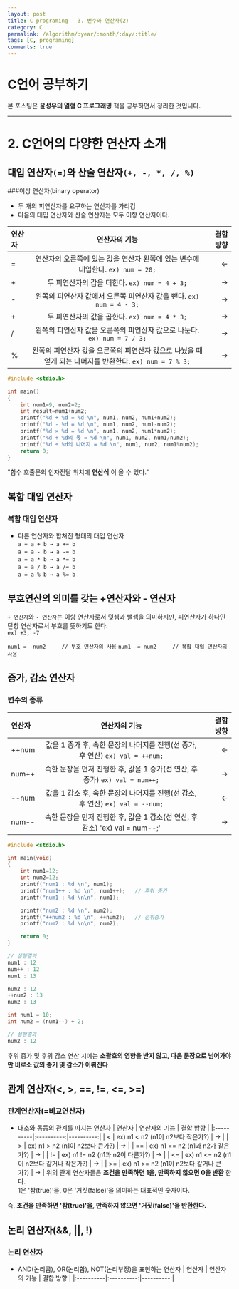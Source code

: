 ```yaml
---
layout: post
title: C programing - 3. 변수와 연산자(2)
category: C
permalink: /algorithm/:year/:month/:day/:title/
tags: [C, programing]
comments: true
---
```

# C언어 공부하기
본 포스팅은 **윤성우의 열혈 C 프로그래밍** 책을 공부하면서 정리한 것입니다.

***

# 2. C언어의 다양한 연산자 소개
## 대입 연산자`(=)`와 산술 연산자`(+, -, *, /, %)`
###이상 연산자(binary operator)
- 두 개의 피연산자를 요구하는 연산자를 가리킴  
- 다음의 대입 연산자와 산술 연산자는 모두 이항 연산자이다.

| 연산자 | 연산자의 기능 | 결합 방향 |
|:----------|:----------:|----------:|
| =	| 연산자의 오른쪽에 있는 값을 연산자 왼쪽에 있는 변수에 대입한다. `ex) num = 20;` |	← |
| +	| 두 피연산자의 갑을 더한다. `ex) num = 4 + 3;` | → |
| -	|	왼쪽의 피연산자 값에서 오른쪽 피연산자 값을 뺀다. `ex) num = 4 - 3;` |	→ |
| +	| 두 피연산자의 값을 곱한다. `ex) num = 4 * 3;` | → |
| / |	왼쪽의 피연산자 값을 오른쪽의 피연산자 값으로 나눈다. `ex) num = 7 / 3;` |	→ |
| % |	왼쪽의 피연산자 값을 오른쪽의 피연산자 값으로 나눴을 때 얻게 되는 나머지를 반환한다. `ex) num = 7 % 3;`	| → |

```c
#include <stdio.h>

int main()
{
    int num1=9, num2=2;
    int result=num1+num2;
	printf("%d + %d = %d \n", num1, num2, num1+num2);
	printf("%d - %d = %d \n", num1, num2, num1-num2);
	printf("%d × %d = %d \n", num1, num2, num1*num2);
	printf("%d ÷ %d의 몫 = %d \n", num1, num2, num1/num2);
	printf("%d ÷ %d의 나머지 = %d \n", num1, num2, num1%num2);
    return 0;
}
```
"함수 호출문의 인자전달 위치에 **연산식** 이 올 수 있다."

## 복합 대입 연산자
### 복합 대입 연산자
- 다른 연산자와 합쳐진 형태의 대입 연산자  
`a = a + b ↔ a += b`  
`a = a - b ↔ a -= b`  
`a = a * b ↔ a *= b`  
`a = a / b ↔ a /= b`  
`a = a % b ↔ a %= b`

## 부호연산의 의미를 갖는 +연산자와 - 연산자
`+ 연산자`와 `- 연산자`는 이항 연산자로서 덧셈과 뺄셈을 의미하지만, 피연산자가 하나인 단항 연산자로서 부호를 뜻하기도 한다.  
`ex) +3, -7`

`num1 = -num2     // 부호 연산자의 사용`
`num1 -= num2     // 복합 대입 연산자의 사용`

## 증가, 감소 연산자
### 변수의 종류
| 연산자 | 연산자의 기능 | 결합 방향 |
|:----------|:----------:|----------:|
| ++num |	값을 1 증가 후, 속한 문장의 나머지를 진행(선 증가, 후 연산) `ex) val = ++num;` |	← |
| num++	| 속한 문장을 먼저 진행한 후, 값을 1 증가(선 연산, 후 증가) `ex) val = num++;`	| → |
| --num |	값을 1 감소 후, 속한 문장의 나머지를 진행(선 감소, 후 연산) `ex) val = --num;`	| ← |
| num--	| 속한 문장을 먼저 진행한 후, 값을 1 감소(선 연산, 후 감소) 'ex) val = num--;' |	→ |

```c
#include <stdio.h>

int main(void)
{
    int num1=12;
    int num2=12;
	printf("num1 : %d \n", num1);
	printf("num1++ : %d \n", num1++);   // 후위 증가
	printf("num1 : %d \n\n", num1);

	printf("num2 : %d \n", num2);
	printf("++num2 : %d \n", ++num2);   // 전위증가
	printf("num2 : %d \n\n", num2);

    return 0;
}
```
```c
// 실행결과
num1 : 12
num++ : 12
num1 : 13

num2 : 12
++num2 : 13
num2 : 13
```

```c
int num1 = 10;
int num2 = (num1--) + 2;
```
```c
// 실행결과
num2 : 12
```

후위 증가 및 후위 감소 연산 시에는 **소괄호의 영향을 받지 않고, 다음 문장으로 넘어가야만 비로소 값의 증기 및 감소가 이뤄진다**

## 관계 연산자(<, >, ==, !=, <=, >=)
### 관계연산자(=비교연산자)
- 대소와 동등의 관계를 따지는 연산자
| 연산자 | 연산자의 기능 | 결합 방향 |
|:----------|:----------:|----------:|
| < |	ex) n1 < n2 (n1이 n2보다 작은가?)	| → |
| >	|	ex) n1 > n2 (n1이 n2보다 큰가?)	| → |
| == |	ex) n1 == n2 (n1과 n2가 같은가?)	| → |
| != |	ex) n1 != n2 (n1과 n2이 다른가?)	| → |
| <= | ex) n1 <= n2 (n1이 n2보다 같거나 작은가?)	| → |
| >= | ex) n1 >= n2 (n1이 n2보다 같거나 큰가?) | → |
위의 관계 연산자들은 **조건을 만족하면 1을, 만족하지 않으면 0을 반환** 한다.  
1은 '참(true)'을, 0은 '거짓(false)'을 의미하는 대표적인 숫자이다.

즉, **조건을 만족하면 '참(true)'을, 만족하지 않으면 '거짓(false)'을 반환한다.**

## 논리 연산자(&&, ||, !)
### 논리 연산자
- AND(논리곱), OR(논리합), NOT(논리부정)을 표현하는 연산자
| 연산자 | 연산자의 기능 | 결합 방향 |
|:----------|:----------:|----------:|
